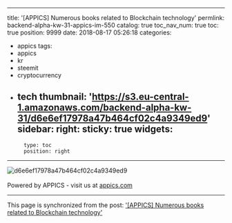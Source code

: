 
---
title: '[APPICS] Numerous books related to Blockchain technology'
permlink: backend-alpha-kw-31-appics-im-550
catalog: true
toc_nav_num: true
toc: true
position: 9999
date: 2018-08-17 05:26:18
categories:
- appics
tags:
- appics
- kr
- steemit
- cryptocurrency
- tech
thumbnail: 'https://s3.eu-central-1.amazonaws.com/backend-alpha-kw-31/d6e6ef17978a47b464cf02c4a9349ed9'
sidebar:
    right:
        sticky: true
widgets:
    -
        type: toc
        position: right
---


![d6e6ef17978a47b464cf02c4a9349ed9](https://s3.eu-central-1.amazonaws.com/backend-alpha-kw-31/d6e6ef17978a47b464cf02c4a9349ed9)<br/><br/>Powered by APPICS - visit us at [appics.com](https://appics.com?ref=steemit.com/550)

- - -

This page is synchronized from the post: ['[APPICS] Numerous books related to Blockchain technology'](https://steemit.com/@donekim/backend-alpha-kw-31-appics-im-550)
